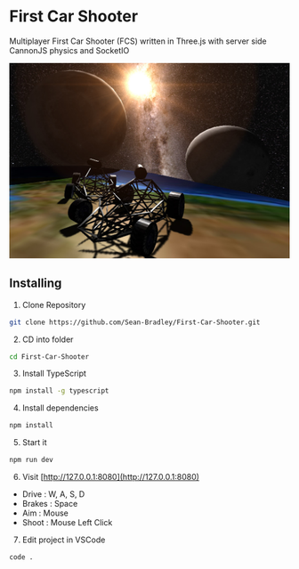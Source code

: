 # First Car Shooter

Multiplayer First Car Shooter (FCS) written in Three.js with server side CannonJS physics and SocketIO

![Screen Grab](docs/screen-grab.jpg)

## Installing

1. Clone Repository

```bash
git clone https://github.com/Sean-Bradley/First-Car-Shooter.git
```

2. CD into folder

```bash
cd First-Car-Shooter
```

3. Install TypeScript

```bash
npm install -g typescript
```

4. Install dependencies

```bash
npm install
```

5. Start it

```bash
npm run dev
```

6. Visit [http://127.0.0.1:8080](http://127.0.0.1:8080)

* Drive : W, A, S, D
* Brakes : Space
* Aim : Mouse
* Shoot : Mouse Left Click


7. Edit project in VSCode

```bash
code .
```